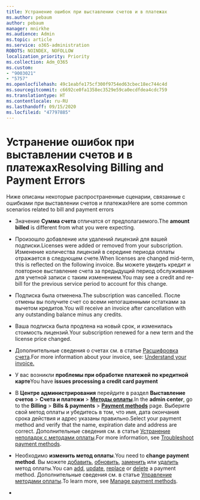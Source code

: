 ```yaml
---
title: Устранение ошибок при выставлении счетов и в платежах
ms.author: pebaum
author: pebaum
manager: mnirkhe
ms.audience: Admin
ms.topic: article
ms.service: o365-administration
ROBOTS: NOINDEX, NOFOLLOW
localization_priority: Priority
ms.collection: Adm_O365
ms.custom:
- "9003021"
- "5757"
ms.openlocfilehash: 49c1eabfe175cf300f9754ed63cbec18ec744c4d
ms.sourcegitcommit: c6692ce0fa1358ec3529e59ca0ecdfdea4cdc759
ms.translationtype: HT
ms.contentlocale: ru-RU
ms.lasthandoff: 09/15/2020
ms.locfileid: "47797885"
---
```

# <a name="resolving-billing-and-payment-errors"></a><span data-ttu-id="e8564-102">Устранение ошибок при выставлении счетов и в платежах</span><span class="sxs-lookup"><span data-stu-id="e8564-102">Resolving Billing and Payment Errors</span></span>

<span data-ttu-id="e8564-103">Ниже описаны некоторые распространенные сценарии, связанные с ошибками при выставлении счетов и платежах</span><span class="sxs-lookup"><span data-stu-id="e8564-103">Here are some common scenarios related to bill and payment errors</span></span>

- <span data-ttu-id="e8564-104">Значение **Сумма счета** отличатся от предполагаемого.</span><span class="sxs-lookup"><span data-stu-id="e8564-104">The  **amount billed** is different from what you were expecting.</span></span>
- <span data-ttu-id="e8564-105">Произошло добавление или удалений лицензий для вашей подписки.</span><span class="sxs-lookup"><span data-stu-id="e8564-105">Licenses were added or removed from your subscription.</span></span> <span data-ttu-id="e8564-106">Изменение количества лицензий в середине периода оплаты отражается в следующем счете.</span><span class="sxs-lookup"><span data-stu-id="e8564-106">When licenses are changed mid-term, this is reflected on the following invoice.</span></span> <span data-ttu-id="e8564-107">Вы можете увидеть кредит и повторное выставление счета за предыдущий период обслуживания для учетной записи с таким изменением.</span><span class="sxs-lookup"><span data-stu-id="e8564-107">You may see a credit and re- bill for the previous service period to account for this change.</span></span>
- <span data-ttu-id="e8564-108">Подписка была отменена.</span><span class="sxs-lookup"><span data-stu-id="e8564-108">The subscription was cancelled.</span></span> <span data-ttu-id="e8564-109">После отмены вы получите счет со всеми непогашенными остатками за вычетом кредитов.</span><span class="sxs-lookup"><span data-stu-id="e8564-109">You will receive an invoice after cancellation with any outstanding balance minus any credits.</span></span>
- <span data-ttu-id="e8564-110">Ваша подписка была продлена на новый срок, и изменилась стоимость лицензий.</span><span class="sxs-lookup"><span data-stu-id="e8564-110">Your subscription renewed for a new term and the license price changed.</span></span>
- <span data-ttu-id="e8564-111">Дополнительные сведения о счетах см. в статье [Расшифровка счета](https://docs.microsoft.com/microsoft-365/commerce/billing-and-payments/understand-your-invoice2).</span><span class="sxs-lookup"><span data-stu-id="e8564-111">For more information about your invoice, see:  [Understand your invoice.](https://docs.microsoft.com/microsoft-365/commerce/billing-and-payments/understand-your-invoice2)</span></span>
- <span data-ttu-id="e8564-112">У вас возникли **проблемы при обработке платежей по кредитной карте**</span><span class="sxs-lookup"><span data-stu-id="e8564-112">You have  **issues processing a credit card payment**</span></span>
- <span data-ttu-id="e8564-113">В **Центре администрирования** перейдите в раздел **Выставление счетов**  >  **Счета и платежи**  >  **[Методы оплаты](https://go.microsoft.com/fwlink/p/?linkid=2018806)**.</span><span class="sxs-lookup"><span data-stu-id="e8564-113">In the  **admin center**, go to the  **Billing**  >  **Bills & payments**  >  **[Payment methods](https://go.microsoft.com/fwlink/p/?linkid=2018806)** page.</span></span> <span data-ttu-id="e8564-114">Выберите свой метод оплаты и убедитесь в том, что имя, дата окончания срока действия и адрес указаны правильно.</span><span class="sxs-lookup"><span data-stu-id="e8564-114">Select your payment method and verify that the name, expiration date and address are correct.</span></span> <span data-ttu-id="e8564-115">Дополнительные сведения см. в статье [Устранение неполадок с методами оплаты](https://docs.microsoft.com/microsoft-365/commerce/billing-and-payments/manage-payment-methods#troubleshoot-payment-methods).</span><span class="sxs-lookup"><span data-stu-id="e8564-115">For more information, see  [Troubleshoot payment methods](https://docs.microsoft.com/microsoft-365/commerce/billing-and-payments/manage-payment-methods#troubleshoot-payment-methods).</span></span>

- <span data-ttu-id="e8564-116">Необходимо **изменить метод оплаты**.</span><span class="sxs-lookup"><span data-stu-id="e8564-116">You need to  **change payment method**.</span></span> <span data-ttu-id="e8564-117">Вы можете [добавить](https://docs.microsoft.com/microsoft-365/commerce/billing-and-payments/manage-payment-methods?view=o365-worldwide#add-a-payment-method), [обновить](https://docs.microsoft.com/microsoft-365/commerce/billing-and-payments/manage-payment-methods?view=o365-worldwide#update-payment-method-details), [заменить](https://docs.microsoft.com/microsoft-365/commerce/billing-and-payments/manage-payment-methods?view=o365-worldwide#replace-a-payment-method) или [удалить](https://docs.microsoft.com/microsoft-365/commerce/billing-and-payments/manage-payment-methods?view=o365-worldwide#delete-a-payment-method) метод оплаты.</span><span class="sxs-lookup"><span data-stu-id="e8564-117">You can [add](https://docs.microsoft.com/microsoft-365/commerce/billing-and-payments/manage-payment-methods?view=o365-worldwide#add-a-payment-method),  [update](https://docs.microsoft.com/microsoft-365/commerce/billing-and-payments/manage-payment-methods?view=o365-worldwide#update-payment-method-details),  [replace](https://docs.microsoft.com/microsoft-365/commerce/billing-and-payments/manage-payment-methods?view=o365-worldwide#replace-a-payment-method)  or  [delete](https://docs.microsoft.com/microsoft-365/commerce/billing-and-payments/manage-payment-methods?view=o365-worldwide#delete-a-payment-method)  a payment method.</span></span> <span data-ttu-id="e8564-118">Дополнительные сведения см. в статье [Управление методами оплаты](https://docs.microsoft.com/microsoft-365/commerce/billing-and-payments/manage-payment-methods?view=o365-worldwide).</span><span class="sxs-lookup"><span data-stu-id="e8564-118">To learn more, see  [Manage payment methods](https://docs.microsoft.com/microsoft-365/commerce/billing-and-payments/manage-payment-methods?view=o365-worldwide).</span></span>
- 